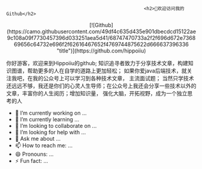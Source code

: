                                                        <h2>👋欢迎访问我的Github</h2>
                                                       
<center>[![Github](https://camo.githubusercontent.com/49df4c635d435e901dbecdcd15122ae9c108a09f7730457396d033251aea5d41/68747470733a2f2f696d672e736869656c64732e696f2f62616467652f4769744875622d666637396336 "title")](https://github.com/hippoiiu)</center>

 你好游客，欢迎来到Hippoiiu的github; 知识追寻者致力于分享技术文章，构建知识图谱，帮助更多的人在自学的道路上更加轻松； 如果你爱java后端技术，就关注我吧，在我的公众号上可以学习到各种技术文章， 主流面试题； 当然只学技术还远远不够，我还是你们的心灵人生导师；在公众号上我还会分享一些技术以外的文章，丰富你的人生阅历；增加知识量， 强化大脑，开拓视野，成为一个独立思考的人

- 🔭 I’m currently working on ...
- 🌱 I’m currently learning ...
- 👯 I’m looking to collaborate on ...
- 🤔 I’m looking for help with ...
- 💬 Ask me about ...
- 📫 How to reach me: ...
- 😄 Pronouns: ...
- ⚡ Fun fact: ...

